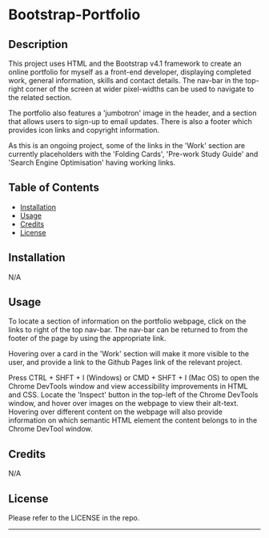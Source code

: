 # Bootstrap-Portfolio


## Description

This project uses HTML and the Bootstrap v4.1 framework to create an online portfolio for myself as a front-end developer, displaying completed work, general information, skills and contact details. The nav-bar in the top-right corner of the screen at wider pixel-widths can be used to navigate to the related section.

The portfolio also features a 'jumbotron' image in the header, and a section that allows users to sign-up to email updates. There is also a footer which provides icon links and copyright information.

As this is an ongoing project, some of the links in the 'Work' section are currently placeholders with the 'Folding Cards', 'Pre-work Study Guide' and 'Search Engine Optimisation' having working links. 



## Table of Contents

- [Installation](#installation)
- [Usage](#usage)
- [Credits](#credits)
- [License](#license)


## Installation

N/A 


## Usage

To locate a section of information on the portfolio webpage, click on the links to right of the top nav-bar. The nav-bar can be returned to from the footer of the page by using the appropriate link. 

Hovering over a card in the 'Work' section will make it more visible to the user, and provide a link to the Github Pages link of the relevant project.

Press CTRL + SHFT + I (Windows) or CMD + SHFT + I (Mac OS) to open the Chrome DevTools window and view accessibility improvements in HTML and CSS. Locate the 'Inspect' button in the top-left of the Chrome DevTools window, and hover over images on the webpage to view their alt-text. Hovering over different content on the webpage will also provide information on which semantic HTML element the content belongs to in the Chrome DevTool window. 


## Credits

N/A 


## License

Please refer to the LICENSE in the repo. 

---



































